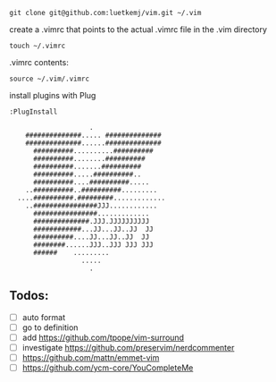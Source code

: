 `git clone git@github.com:luetkemj/vim.git ~/.vim`

create a .vimrc that points to the actual .vimrc file in the .vim directory

`touch ~/.vimrc`

.vimrc contents:

`source ~/.vim/.vimrc`

install plugins with Plug

`:PlugInstall`

```
                    .                    
    ##############..... ##############   
    ##############......##############   
      ##########..........##########     
      ##########........##########       
      ##########.......##########        
      ##########.....##########..        
      ##########....##########.....      
    ..##########..##########.........    
  ....##########.#########.............  
    ..################JJJ............    
      ################.............      
      ##############.JJJ.JJJJJJJJJJ      
      ############...JJ...JJ..JJ  JJ     
      ##########....JJ...JJ..JJ  JJ      
      ########......JJJ..JJJ JJJ JJJ     
      ######    .........                
                  .....                  
                    .         
```

## Todos:

- [ ] auto format
- [ ] go to definition
- [ ] add https://github.com/tpope/vim-surround
- [ ] investigate https://github.com/preservim/nerdcommenter
- [ ] https://github.com/mattn/emmet-vim
- [ ] https://github.com/ycm-core/YouCompleteMe
